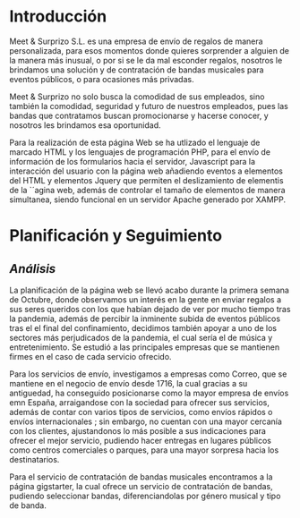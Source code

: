 Introducción
============

<span id="anchor"></span>Meet & Surprizo S.L. es una empresa de envío de regalos de manera personalizada, para esos momentos donde quieres sorprender a alguien de la manera más inusual, o por si se le da mal esconder regalos, nosotros le brindamos una solución y de contratación de bandas musicales para eventos públicos, o para ocasiones más privadas.

Meet & Surprizo no solo busca la comodidad de sus empleados, sino también la comodidad, seguridad y futuro de nuestros empleados, pues las bandas que contratamos buscan promocionarse y hacerse conocer, y nosotros les brindamos esa oportunidad.

Para la realización de esta página Web se ha utlizado el lenguaje de marcado HTML y los lenguajes de programación PHP, para el envío de información de los formularios hacia el servidor, Javascript para la interacción del usuario con la página web añadiendo eventos a elementos del HTML y elementos Jquery que permiten el deslizamiento de elementis de la \`´agina web, además de controlar el tamaño de elementos de manera simultanea, siendo funcional en un servidor Apache generado por XAMPP.

Planificación y Seguimiento
===========================

*Análisis*
----------

La planificación de la página web se llevó acabo durante la primera semana de Octubre, donde observamos un interés en la gente en enviar regalos a sus seres queridos con los que habían dejado de ver por mucho tiempo tras la pandemia, además de percibir la inminente subida de eventos públicos tras el el final del confinamiento, decidimos también apoyar a uno de los sectores más perjudicados de la pandemia, el cual sería el de música y entretenimiento. Se estudió a las principales empresas que se mantienen firmes en el caso de cada servicio ofrecido.

Para los servicios de envío, investigamos a empresas como Correo, que se mantiene en el negocio de envío desde 1716, la cual gracias a su antiguedad, ha conseguido posicionarse como la mayor empresa de envíos emn España, arraigandose con la sociedad para ofrecer sus servicios, además de contar con varios tipos de servicios, como envíos rápidos o envíos internacionales ; sin embargo, no cuentan con una mayor cercanía con los clientes, ajustandonos lo más posible a sus indicaciones para ofrecer el mejor servicio, pudiendo hacer entregas en lugares públicos como centros comerciales o parques, para una mayor sorpresa hacia los destinatarios.

Para el servicio de contratación de bandas musicales encontramos a la página gigstarter, la cual ofrece un servicio de contratación de bandas, pudiendo seleccionar bandas, diferenciandolas por género musical y tipo de banda.
